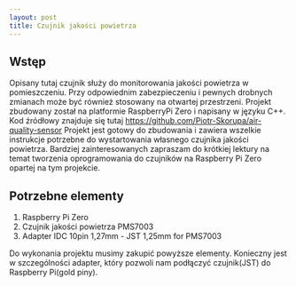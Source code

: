 ```yaml
---
layout: post
title: Czujnik jakości powietrza
---
```


## Wstęp

Opisany tutaj czujnik służy do monitorowania jakości powietrza w pomieszczeniu. Przy odpowiednim zabezpieczeniu i pewnych drobnych zmianach może być również stosowany na otwartej przestrzeni. Projekt zbudowany został na platformie RaspberryPi Zero i napisany w języku C++. Kod źródłowy znajduje się tutaj https://github.com/Piotr-Skorupa/air-quality-sensor
Projekt jest gotowy do zbudowania i zawiera wszelkie instrukcje potrzebne do wystartowania własnego czujnika jakości powietrza. Bardziej zainteresowanych zapraszam do krótkiej lektury na temat tworzenia oprogramowania do czujników na Raspberry Pi Zero opartej na tym projekcie.

## Potrzebne elementy

1. Raspberry Pi Zero
2. Czujnik jakości powietrza PMS7003
3. Adapter IDC 10pin 1,27mm - JST 1,25mm for PMS7003

Do wykonania projektu musimy zakupić powyższe elementy. Konieczny jest w szczególności adapter, który pozwoli nam podłączyć czujnik(JST) do Raspberry Pi(gold piny).


